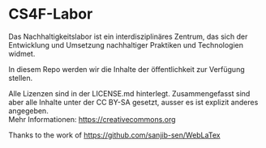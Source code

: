 # CS4F-Labor

Das Nachhaltigkeitslabor ist ein interdisziplinäres Zentrum, das sich der Entwicklung und Umsetzung
nachhaltiger Praktiken und Technologien widmet.    

In diesem Repo werden wir die Inhalte der öffentlichkeit zur Verfügung stellen. 

Alle Lizenzen sind in der LICENSE.md hinterlegt. Zusammengefasst sind aber alle Inhalte unter der CC BY-SA gesetzt, ausser es ist explizit anderes angegeben.      
Mehr Informationen: https://creativecommons.org      




Thanks to the work of https://github.com/sanjib-sen/WebLaTex
